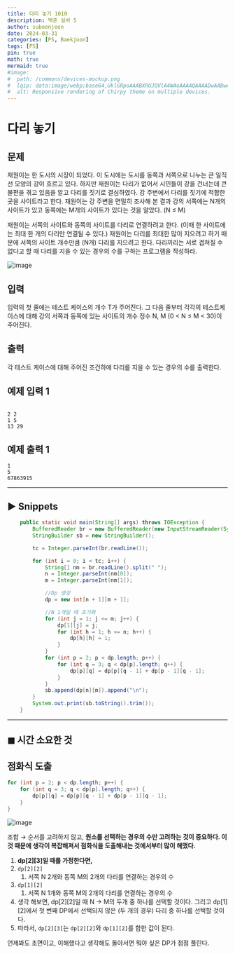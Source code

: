 ```yaml
---
title: 다리 놓기 1010
description: 백준 실버 5
author: subeenjeon
date: 2024-03-31
categories: [PS, Baekjoon]
tags: [PS]
pin: true
math: true
mermaid: true
#image:
#  path: /commons/devices-mockup.png
#  lqip: data:image/webp;base64,UklGRpoAAABXRUJQVlA4WAoAAAAQAAAADwAABwAAQUxQSDIAAAARL0AmbZurmr57yyIiqE8oiG0bejIYEQTgqiDA9vqnsUSI6H+oAERp2HZ65qP/VIAWAFZQOCBCAAAA8AEAnQEqEAAIAAVAfCWkAALp8sF8rgRgAP7o9FDvMCkMde9PK7euH5M1m6VWoDXf2FkP3BqV0ZYbO6NA/VFIAAAA
#  alt: Responsive rendering of Chirpy theme on multiple devices.
---
```

# 다리 놓기
## 문제

재원이는 한 도시의 시장이 되었다. 이 도시에는 도시를 동쪽과 서쪽으로 나누는 큰 일직선 모양의 강이 흐르고 있다. 하지만 재원이는 다리가 없어서 시민들이 강을 건너는데 큰 불편을 겪고 있음을 알고 다리를 짓기로 결심하였다. 강 주변에서 다리를 짓기에 적합한 곳을 사이트라고 한다. 재원이는 강 주변을 면밀히 조사해 본 결과 강의 서쪽에는 N개의 사이트가 있고 동쪽에는 M개의 사이트가 있다는 것을 알았다. (N ≤ M)

재원이는 서쪽의 사이트와 동쪽의 사이트를 다리로 연결하려고 한다. (이때 한 사이트에는 최대 한 개의 다리만 연결될 수 있다.) 재원이는 다리를 최대한 많이 지으려고 하기 때문에 서쪽의 사이트 개수만큼 (N개) 다리를 지으려고 한다. 다리끼리는 서로 겹쳐질 수 없다고 할 때 다리를 지을 수 있는 경우의 수를 구하는 프로그램을 작성하라.

![image](https://github.com/subeenjeonHere/subeenjeonHere.github.io/assets/145312273/0c66f96e-7358-4475-a360-8ea740cf9436)


## 입력

입력의 첫 줄에는 테스트 케이스의 개수 T가 주어진다. 그 다음 줄부터 각각의 테스트케이스에 대해 강의 서쪽과 동쪽에 있는 사이트의 개수 정수 N, M (0 < N ≤ M < 30)이 주어진다.

## 출력

각 테스트 케이스에 대해 주어진 조건하에 다리를 지을 수 있는 경우의 수를 출력한다.

## 예제 입력 1

```

2 2
1 5
13 29
```

## 예제 출력 1

```
1
5
67863915
```

---

## ► Snippets

```java
    public static void main(String[] args) throws IOException {
        BufferedReader br = new BufferedReader(new InputStreamReader(System.in));
        StringBuilder sb = new StringBuilder();

        tc = Integer.parseInt(br.readLine());

        for (int i = 0; i < tc; i++) {
            String[] nm = br.readLine().split(" ");
            n = Integer.parseInt(nm[0]);
            m = Integer.parseInt(nm[1]);

            //Dp 생성
            dp = new int[n + 1][m + 1];

            //N 1개일 때 초기화
            for (int j = 1; j <= m; j++) {
                dp[1][j] = j;
                for (int h = 1; h <= n; h++) {
                    dp[h][h] = 1;
                }
            }
            for (int p = 2; p < dp.length; p++) {
                for (int q = 3; q < dp[p].length; q++) {
                    dp[p][q] = dp[p][q - 1] + dp[p - 1][q - 1];
                }
            }
            sb.append(dp[n][m]).append("\n");
        }
        System.out.print(sb.toString().trim());
    }
```

---

## ◼︎ 시간 소요한 것

## 점화식 도출

```java
for (int p = 2; p < dp.length; p++) {
    for (int q = 3; q < dp[p].length; q++) {
        dp[p][q] = dp[p][q - 1] + dp[p - 1][q - 1];
    }
}
```

![image](https://github.com/subeenjeonHere/subeenjeonHere.github.io/assets/145312273/9d85a21f-a326-4d6f-b3c1-c71961f4659e)


조합 → 순서를 고려하지 않고, **원소를 선택하는 경우의 수만 고려하는 것이 중요하다. 이것 때문에 생각이 복잡해져서 점화식을 도출해내는 것에서부터 많이 헤맸다.**

1. **dp[2][3]일 때를 가정한다면,**
1. `dp[2][2]`
   1. 서쪽 N 2개와 동쪽 M의 2개의 다리를 연결하는 경우의  수
2. `dp[1][2]`
   1. 서쪽 N 1개와 동쪽 M의 2개의 다리를 연결하는 경우의 수
3. 생각 해보면, dp[2][2]일 때 N → M의 두개 중 하나를 선택할 것이다. 그리고 dp[1][2]에서 첫 번째 DP에서 선택되지 않은 (두 개의 경우) 다리 중 하나를 선택할 것이다.
4. 따라서, `dp[2][3]`는 `dp[2][2]`와 `dp[1][2]`를 합한 값이 된다.

언제봐도 초면이고, 이해했다고 생각해도 돌아서면 뭐야 싶은 DP가 점점 풀린다.
